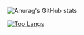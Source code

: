 
![Anurag's GitHub stats](https://github-readme-stats.vercel.app/api?username=chaguan125&show_icons=true&count_private=true&theme=radical)

[![Top Langs](https://github-readme-stats.vercel.app/api/top-langs/?username=chaguan125&theme=radical)](https://github.com/anuraghazra/github-readme-stats)
